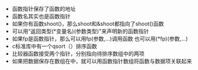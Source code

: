 - 函数指针保存了函数的地址
- 函数名其实也是函数指针
- 如果你有函数shoot()，那么shoot和&shoot都指向了shoot()函数
- 可以用“返回类型(*变量名)(参数类型)"来声明新的函数指针
- 如果fp是函数指针，那么可以用fp(参数,...)调用函数 也可以用(*fp)(参数,...)
- c标准库中有一个qsort（）排序函数
- 比较器函数接受两个指针，分别指向待排序数组中的两项
- 如果把数据保存在数组在中，就可以用函数指针数组将函数与数据项关联起来
